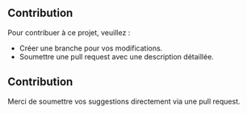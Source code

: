 ## Contribution
Pour contribuer à ce projet, veuillez :
-	Créer une branche pour vos modifications.
-	Soumettre une pull request avec une description détaillée.

## Contribution
Merci de soumettre vos suggestions directement via une pull request.


